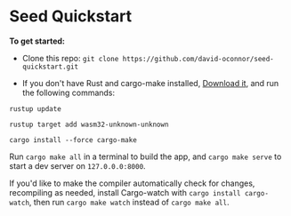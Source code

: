 # Seed Quickstart

**To get started:**
- Clone this repo: `git clone https://github.com/david-oconnor/seed-quickstart.git`

- If you don't have Rust and cargo-make installed, [Download it](https://www.rust-lang.org/tools/install), and run the following commands:

`rustup update`

`rustup target add wasm32-unknown-unknown`

`cargo install --force cargo-make`

Run `cargo make all` in a terminal to build the app, and `cargo make serve` to start a dev server
on `127.0.0.0:8000`.

If you'd like to make the compiler automatically check for changes, recompiling as
needed, install Cargo-watch with `cargo install cargo-watch`, then run `cargo make watch` instead of `cargo make all`.

